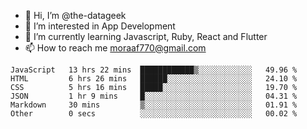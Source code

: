 - 👋 Hi, I’m @the-datageek
- 👀 I’m interested in App Development
- 🌱 I’m currently learning Javascript, Ruby, React and Flutter
- 📫 How to reach me moraaf770@gmail.com

<!---
the-datageek/the-datageek is a ✨ special ✨ repository because its `README.md` (this file) appears on your GitHub profile.
You can click the Preview link to take a look at your changes.
--->
<!--START_SECTION:waka-->

```text
JavaScript   13 hrs 22 mins  ████████████▒░░░░░░░░░░░░   49.96 %
HTML         6 hrs 26 mins   ██████░░░░░░░░░░░░░░░░░░░   24.10 %
CSS          5 hrs 16 mins   █████░░░░░░░░░░░░░░░░░░░░   19.70 %
JSON         1 hr 9 mins     █░░░░░░░░░░░░░░░░░░░░░░░░   04.31 %
Markdown     30 mins         ▒░░░░░░░░░░░░░░░░░░░░░░░░   01.91 %
Other        0 secs          ░░░░░░░░░░░░░░░░░░░░░░░░░   00.02 %
```

<!--END_SECTION:waka-->
